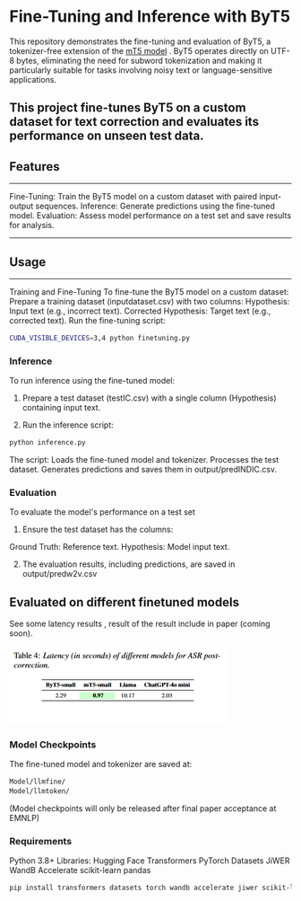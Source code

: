 
# Fine-Tuning and Inference with ByT5
This repository demonstrates the fine-tuning and evaluation of ByT5, a tokenizer-free extension of the [mT5 model](https://arxiv.org/abs/2010.11934) . ByT5 operates directly on UTF-8 bytes, eliminating the need for subword tokenization and making it particularly suitable for tasks involving noisy text or language-sensitive applications.

This project fine-tunes ByT5 on a custom dataset for text correction and evaluates its performance on unseen test data.
-----------------------------------------------------------------------------------------------------------
## Features
-----------------------------------------------------------------------------------------------------------
Fine-Tuning: Train the ByT5 model on a custom dataset with paired input-output sequences.
Inference: Generate predictions using the fine-tuned model.
Evaluation: Assess model performance on a test set and save results for analysis.

-----------------------------------------------------------------------------------------------------------
## Usage
-----------------------------------------------------------------------------------------------------------
Training and Fine-Tuning
To fine-tune the ByT5 model on a custom dataset:
Prepare a training dataset (inputdataset.csv) with two columns:
    Hypothesis: Input text (e.g., incorrect text).
    Corrected Hypothesis: Target text (e.g., corrected text).
   Run the fine-tuning script:
```bash
CUDA_VISIBLE_DEVICES=3,4 python finetuning.py
```


### Inference
To run inference using the fine-tuned model:

1. Prepare a test dataset (testIC.csv) with a single column (Hypothesis) containing input text.

2. Run the inference script:
```bash
python inference.py
```

The script: Loads the fine-tuned model and tokenizer. Processes the test dataset. Generates predictions and saves them in output/predINDIC.csv.

### Evaluation
To evaluate the model's performance on a test set

1. Ensure the test dataset has the columns:

Ground Truth: Reference text. Hypothesis: Model input text.

2. The evaluation results, including predictions, are saved in output/predw2v.csv

## Evaluated on different finetuned models
See some latency results , result of the result include in paper (coming soon). 

![](Components/Screenshot.png)

### Model Checkpoints
The fine-tuned model and tokenizer are saved at:
```bash
Model/llmfine/
Model/llmtoken/
```
(Model checkpoints will only be released after final paper acceptance at EMNLP)

### Requirements
Python 3.8+ Libraries: Hugging Face Transformers PyTorch Datasets JiWER WandB Accelerate scikit-learn pandas



```bash
pip install transformers datasets torch wandb accelerate jiwer scikit-learn pandas
```

